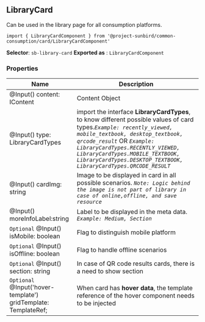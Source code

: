 ## LibraryCard
Can be used in the library page for all consumption platforms.

    import { LibraryCardComponent } from '@project-sunbird/common-consumption/card/LibraryCardComponent'

**Selector**: `sb-library-card`
**Exported as** : `LibraryCardComponent `
### Properties

|Name| Description |
|--|--|
|@Input() content: IContent| Content Object |
|@Input() type:  LibraryCardTypes|import the interface **LibraryCardTypes**, to know different possible values of card types.*`Example: recently_viewed, mobile_textbook, desktop_textbook, qrcode_result`* OR *`Example: LibraryCardTypes.RECENTLY_VIEWED, LibraryCardTypes.MOBILE_TEXTBOOK, LibraryCardTypes.DESKTOP_TEXTBOOK, LibraryCardTypes.QRCODE_RESULT`*|
|@Input() cardImg: string|Image to be displayed in card in all possible scenarios. *`Note: Logic behind the image is not part of library in case of online,offline, and save resource`*|
|@Input() moreInfoLabel:string|Label to be displayed in the meta data. *`Example: Medium, Section`* |
|`Optional` @Input() isMobile: boolean| Flag to distinguish mobile platform |
|`Optional` @Input() isOffline: boolean| Flag to handle offline scenarios|
|`Optional` @Input() section: string| In case of QR code results cards, there is a need to show section|
|`Optional` @Input('hover-template') gridTemplate: TemplateRef<any>;| When card has **hover data**, the template reference of the hover component needs to be injected|
